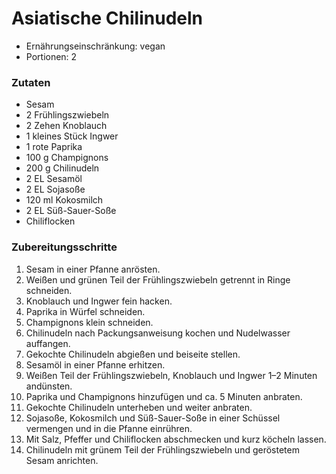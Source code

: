 # Asiatische Chilinudeln

- Ernährungseinschränkung: vegan
- Portionen: 2

### Zutaten

- Sesam
- 2 Frühlingszwiebeln
- 2 Zehen Knoblauch
- 1 kleines Stück Ingwer
- 1 rote Paprika
- 100 g Champignons
- 200 g Chilinudeln
- 2 EL Sesamöl
- 2 EL Sojasoße
- 120 ml Kokosmilch
- 2 EL Süß-Sauer-Soße
- Chiliflocken

### Zubereitungsschritte

1. Sesam in einer Pfanne anrösten.
2. Weißen und grünen Teil der Frühlingszwiebeln getrennt in Ringe schneiden.
3. Knoblauch und Ingwer fein hacken.
4. Paprika in Würfel schneiden.
5. Champignons klein schneiden.
6. Chilinudeln nach Packungsanweisung kochen und Nudelwasser auffangen.
7. Gekochte Chilinudeln abgießen und beiseite stellen.
8. Sesamöl in einer Pfanne erhitzen.
9. Weißen Teil der Frühlingszwiebeln, Knoblauch und Ingwer 1–2 Minuten andünsten.
10. Paprika und Champignons hinzufügen und ca. 5 Minuten anbraten.
11. Gekochte Chilinudeln unterheben und weiter anbraten.
12. Sojasoße, Kokosmilch und Süß-Sauer-Soße in einer Schüssel vermengen und in die Pfanne einrühren.
13. Mit Salz, Pfeffer und Chiliflocken abschmecken und kurz köcheln lassen.
14. Chilinudeln mit grünem Teil der Frühlingszwiebeln und geröstetem Sesam anrichten.